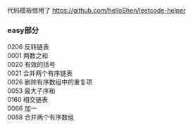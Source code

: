 代码模板借用了 https://github.com/helloShen/leetcode-helper

### easy部分
0206 反转链表  
0001 两数之和  
0020 有效的括号  
0021 合并两个有序链表  
0026 删除有序数组中的重复项  
0053 最大子序和  
0160 相交链表  
0066 加一  
0088 合并两个有序数组  